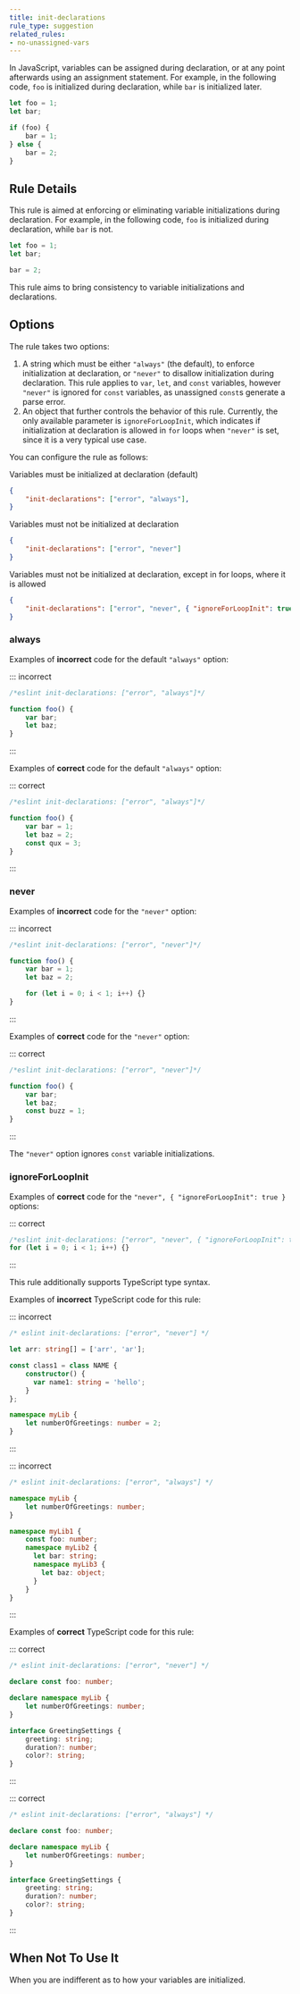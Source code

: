 ```yaml
---
title: init-declarations
rule_type: suggestion
related_rules:
- no-unassigned-vars
---
```



In JavaScript, variables can be assigned during declaration, or at any point afterwards using an assignment statement. For example, in the following code, `foo` is initialized during declaration, while `bar` is initialized later.

```js
let foo = 1;
let bar;

if (foo) {
    bar = 1;
} else {
    bar = 2;
}
```

## Rule Details

This rule is aimed at enforcing or eliminating variable initializations during declaration. For example, in the following code, `foo` is initialized during declaration, while `bar` is not.

```js
let foo = 1;
let bar;

bar = 2;
```

This rule aims to bring consistency to variable initializations and declarations.

## Options

The rule takes two options:

1. A string which must be either `"always"` (the default), to enforce initialization at declaration, or `"never"` to disallow initialization during declaration. This rule applies to `var`, `let`, and `const` variables, however `"never"` is ignored for `const` variables, as unassigned `const`s generate a parse error.
2. An object that further controls the behavior of this rule. Currently, the only available parameter is `ignoreForLoopInit`, which indicates if initialization at declaration is allowed in `for` loops when `"never"` is set, since it is a very typical use case.

You can configure the rule as follows:

Variables must be initialized at declaration (default)

```json
{
    "init-declarations": ["error", "always"],
}
```

Variables must not be initialized at declaration

```json
{
    "init-declarations": ["error", "never"]
}
```

Variables must not be initialized at declaration, except in for loops, where it is allowed

```json
{
    "init-declarations": ["error", "never", { "ignoreForLoopInit": true }]
}
```

### always

Examples of **incorrect** code for the default `"always"` option:

::: incorrect

```js
/*eslint init-declarations: ["error", "always"]*/

function foo() {
    var bar;
    let baz;
}
```

:::

Examples of **correct** code for the default `"always"` option:

::: correct

```js
/*eslint init-declarations: ["error", "always"]*/

function foo() {
    var bar = 1;
    let baz = 2;
    const qux = 3;
}
```

:::

### never

Examples of **incorrect** code for the `"never"` option:

::: incorrect

```js
/*eslint init-declarations: ["error", "never"]*/

function foo() {
    var bar = 1;
    let baz = 2;

    for (let i = 0; i < 1; i++) {}
}
```

:::

Examples of **correct** code for the `"never"` option:

::: correct

```js
/*eslint init-declarations: ["error", "never"]*/

function foo() {
    var bar;
    let baz;
    const buzz = 1;
}
```

:::

The `"never"` option ignores `const` variable initializations.

### ignoreForLoopInit

Examples of **correct** code for the `"never", { "ignoreForLoopInit": true }` options:

::: correct

```js
/*eslint init-declarations: ["error", "never", { "ignoreForLoopInit": true }]*/
for (let i = 0; i < 1; i++) {}
```

:::

This rule additionally supports TypeScript type syntax.

Examples of **incorrect** TypeScript code for this rule:

::: incorrect

```ts
/* eslint init-declarations: ["error", "never"] */

let arr: string[] = ['arr', 'ar'];

const class1 = class NAME {
	constructor() {
	  var name1: string = 'hello';
	}
};

namespace myLib {
	let numberOfGreetings: number = 2;
}

```

:::

::: incorrect

```ts
/* eslint init-declarations: ["error", "always"] */

namespace myLib {
	let numberOfGreetings: number;
}

namespace myLib1 {
	const foo: number;
	namespace myLib2 {
	  let bar: string;
	  namespace myLib3 {
		let baz: object;
	  }
	}
}

```

:::

Examples of **correct** TypeScript code for this rule:

::: correct

```ts
/* eslint init-declarations: ["error", "never"] */

declare const foo: number;

declare namespace myLib {
	let numberOfGreetings: number;
}

interface GreetingSettings {
	greeting: string;
	duration?: number;
	color?: string;
}
```

:::

::: correct

```ts
/* eslint init-declarations: ["error", "always"] */

declare const foo: number;

declare namespace myLib {
	let numberOfGreetings: number;
}

interface GreetingSettings {
	greeting: string;
	duration?: number;
	color?: string;
}

```

:::


## When Not To Use It

When you are indifferent as to how your variables are initialized.
